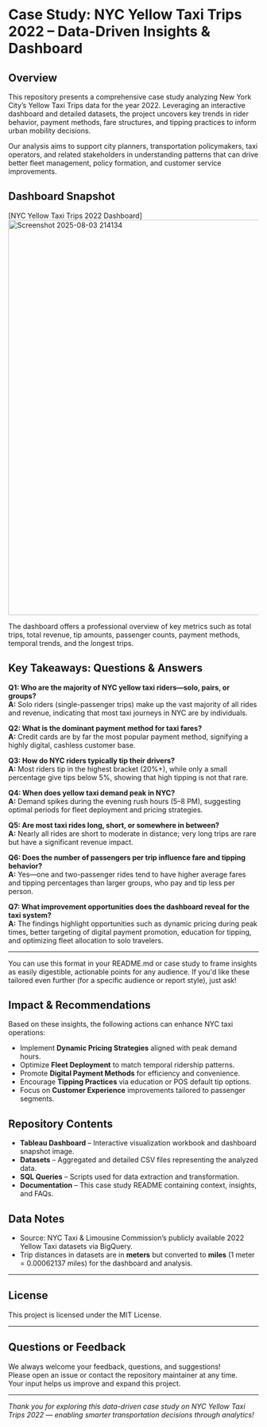 # Case Study: NYC Yellow Taxi Trips 2022 – Data-Driven Insights & Dashboard

## Overview

This repository presents a comprehensive case study analyzing New York City’s Yellow Taxi Trips data for the year 2022. Leveraging an interactive dashboard and detailed datasets, the project uncovers key trends in rider behavior, payment methods, fare structures, and tipping practices to inform urban mobility decisions.

Our analysis aims to support city planners, transportation policymakers, taxi operators, and related stakeholders in understanding patterns that can drive better fleet management, policy formation, and customer service improvements.

## Dashboard Snapshot

[NYC Yellow Taxi Trips 2022 Dashboard]
<img width="1590" height="795" alt="Screenshot 2025-08-03 214134" src="https://github.com/user-attachments/assets/a91df6f4-0ca6-4ad3-ae70-5ffc3ee1e9c7" />


The dashboard offers a professional overview of key metrics such as total trips, total revenue, tip amounts, passenger counts, payment methods, temporal trends, and the longest trips.

## Key Takeaways: Questions & Answers

**Q1: Who are the majority of NYC yellow taxi riders—solo, pairs, or groups?**  
**A:** Solo riders (single-passenger trips) make up the vast majority of all rides and revenue, indicating that most taxi journeys in NYC are by individuals.

**Q2: What is the dominant payment method for taxi fares?**  
**A:** Credit cards are by far the most popular payment method, signifying a highly digital, cashless customer base.

**Q3: How do NYC riders typically tip their drivers?**  
**A:** Most riders tip in the highest bracket (20%+), while only a small percentage give tips below 5%, showing that high tipping is not that rare.

**Q4: When does yellow taxi demand peak in NYC?**  
**A:** Demand spikes during the evening rush hours (5–8 PM), suggesting optimal periods for fleet deployment and pricing strategies.

**Q5: Are most taxi rides long, short, or somewhere in between?**  
**A:** Nearly all rides are short to moderate in distance; very long trips are rare but have a significant revenue impact.

**Q6: Does the number of passengers per trip influence fare and tipping behavior?**  
**A:** Yes—one and two-passenger rides tend to have higher average fares and tipping percentages than larger groups, who pay and tip less per person.

**Q7: What improvement opportunities does the dashboard reveal for the taxi system?**  
**A:** The findings highlight opportunities such as dynamic pricing during peak times, better targeting of digital payment promotion, education for tipping, and optimizing fleet allocation to solo travelers.

---

You can use this format in your README.md or case study to frame insights as easily digestible, actionable points for any audience. If you'd like these tailored even further (for a specific audience or report style), just ask!


## Impact & Recommendations

Based on these insights, the following actions can enhance NYC taxi operations:

- Implement **Dynamic Pricing Strategies** aligned with peak demand hours.
- Optimize **Fleet Deployment** to match temporal ridership patterns.
- Promote **Digital Payment Methods** for efficiency and convenience.
- Encourage **Tipping Practices** via education or POS default tip options.
- Focus on **Customer Experience** improvements tailored to passenger segments.

## Repository Contents

- **Tableau Dashboard** – Interactive visualization workbook and dashboard snapshot image.  
- **Datasets** – Aggregated and detailed CSV files representing the analyzed data.  
- **SQL Queries** – Scripts used for data extraction and transformation.  
- **Documentation** – This case study README containing context, insights, and FAQs.

## Data Notes

- Source: NYC Taxi & Limousine Commission’s publicly available 2022 Yellow Taxi datasets via BigQuery.  
- Trip distances in datasets are in **meters** but converted to **miles** (1 meter = 0.00062137 miles) for the dashboard and analysis.

---


## License

This project is licensed under the MIT License. 

---

## Questions or Feedback

We always welcome your feedback, questions, and suggestions!  
Please open an issue or contact the repository maintainer at any time.  
Your input helps us improve and expand this project.

---

*Thank you for exploring this data-driven case study on NYC Yellow Taxi Trips 2022 — enabling smarter transportation decisions through analytics!*
